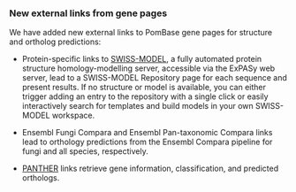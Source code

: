 ### New external links from gene pages

<!-- pombase_flags: frontpage -->
<!-- newsfeed_thumbnail: tree_for_news.png -->

We have added new external links to PomBase gene pages for structure
and ortholog predictions:

- Protein-specific links to
  [SWISS-MODEL](https://swissmodel.expasy.org/), a fully automated
  protein structure homology-modelling server, accessible via the
  ExPASy web server, lead to a SWISS-MODEL Repository page for each
  sequence and present results. If no structure or model is available,
  you can either trigger adding an entry to the repository with a
  single click or easily interactively search for templates and build
  models in your own SWISS-MODEL workspace.

- Ensembl Fungi Compara and Ensembl Pan-taxonomic Compara links lead
  to orthology predictions from the Ensembl Compara pipeline for fungi
  and all species, respectively.

- [PANTHER](http://www.pantherdb.org/) links retrieve gene
  information, classification, and predicted orthologs.
